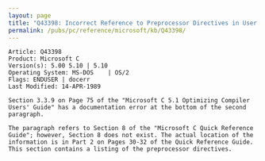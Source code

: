 ```yaml
---
layout: page
title: "Q43398: Incorrect Reference to Preprocessor Directives in User's Guide"
permalink: /pubs/pc/reference/microsoft/kb/Q43398/
---
```


	Article: Q43398
	Product: Microsoft C
	Version(s): 5.00 5.10 | 5.10
	Operating System: MS-DOS    | OS/2
	Flags: ENDUSER | docerr
	Last Modified: 14-APR-1989
	
	Section 3.3.9 on Page 75 of the "Microsoft C 5.1 Optimizing Compiler
	Users' Guide" has a documentation error at the bottom of the second
	paragraph.
	
	The paragraph refers to Section 8 of the "Microsoft C Quick Reference
	Guide"; however, Section 8 does not exist. The actual location of the
	information is in Part 2 on Pages 30-32 of the Quick Reference Guide.
	This section contains a listing of the preprocessor directives.
